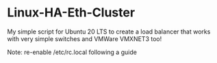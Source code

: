 # Linux-HA-Eth-Cluster
My simple script for Ubuntu 20 LTS to create a load balancer that works with very simple switches and VMWare VMXNET3 too!

Note: re-enable /etc/rc.local following a guide
